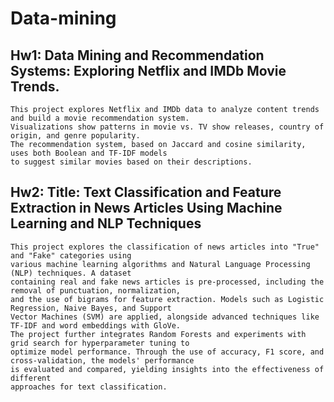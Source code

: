 # Data-mining



## Hw1: Data Mining and Recommendation Systems: Exploring Netflix and IMDb Movie Trends.

    This project explores Netflix and IMDb data to analyze content trends and build a movie recommendation system. 
    Visualizations show patterns in movie vs. TV show releases, country of origin, and genre popularity. 
    The recommendation system, based on Jaccard and cosine similarity, uses both Boolean and TF-IDF models 
    to suggest similar movies based on their descriptions.




## Hw2: Title: Text Classification and Feature Extraction in News Articles Using Machine Learning and NLP Techniques

    This project explores the classification of news articles into "True" and "Fake" categories using 
    various machine learning algorithms and Natural Language Processing (NLP) techniques. A dataset 
    containing real and fake news articles is pre-processed, including the removal of punctuation, normalization, 
    and the use of bigrams for feature extraction. Models such as Logistic Regression, Naive Bayes, and Support    
    Vector Machines (SVM) are applied, alongside advanced techniques like TF-IDF and word embeddings with GloVe. 
    The project further integrates Random Forests and experiments with grid search for hyperparameter tuning to 
    optimize model performance. Through the use of accuracy, F1 score, and cross-validation, the models' performance 
    is evaluated and compared, yielding insights into the effectiveness of different 
    approaches for text classification.
      
    

